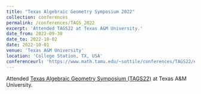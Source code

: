 ```yaml
---
title: "Texas Algebraic Geometry Symposium 2022"
collection: conferences
permalink: /conferences/TAGS_2022
excerpt: 'Attended TAGS22 at Texas A&M University.'
date_from: 2022-09-30
date_to: 2022-10-02
date: 2022-10-01
venue: 'Texas A&M University'
location: 'College Station, TX, USA'
conferenceurl: 'https://www.math.tamu.edu/~sottile/conferences/TAGS22/#:~:text=Texas%20A%26M%20University%2030%20September%20%E2%80%93%202%20October%202022.&text=The%20Texas%20Algebraic%20Geometry%20Symposium,latest%20developments%20in%20Algebraic%20Geometry.'
---
```


Attended [Texas Algebraic Geometry Symposium (TAGS22)][def] at Texas A&M University.



[def]: https://www.math.tamu.edu/~sottile/conferences/TAGS22/#:~:text=Texas%20A%26M%20University%2030%20September%20%E2%80%93%202%20October%202022.&text=The%20Texas%20Algebraic%20Geometry%20Symposium,latest%20developments%20in%20Algebraic%20Geometry.